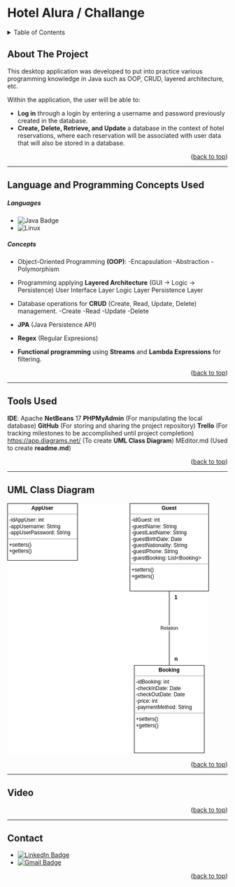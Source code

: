 <a name="readme-top"></a>

# Hotel Alura / Challange 

<!-- TABLE OF CONTENTS -->
<details>
  <summary>Table of Contents</summary>
  <ol>
    <li><a href="#about-the-project">About The Project</a></li>
    <li><a href="#language-and-programming-concepts-used">Language and Programming Concepts Used</a></li>
	<ul>
	<li><a href="#languages">Languages</a></li>
	<li><a href="#concepts">Concepts</a></li>
	</ul>
    <li><a href="#tools-used">Tools Used</a></li>
	<li><a href="#uml-class-diagram">UML Class Diagram</a></li>
    <li><a href="#video">Video</a></li>
    <li><a href="#contact">Contact</a></li>
  </ol>
</details>

## About The Project
This desktop application was developed to put into practice various programming knowledge in Java such as OOP, CRUD, layered architecture, etc.

Within the application, the user will be able to:
- **Log in** through a login by entering a username and password previously created in the database.
- **Create, Delete, Retrieve, and Update** a database in the context of hotel reservations, where each reservation will be associated with user data that will also be stored in a database.

<p align="right">(<a href="#readme-top">back to top</a>)</p>

---------------

## Language and Programming Concepts Used

##### Languages 
- <img src="https://img.shields.io/badge/Java-D96704?logo=java&logoColor=white&style=for-the-badge" alt="Java Badge"/>
- <img src="https://img.shields.io/badge/Git-F05032?logo=git&logoColor=black&style=for-the-badge" alt="Linux"/>
  </a>

##### Concepts

- Object-Oriented Programming **(OOP)**:
-Encapsulation
-Abstraction
-Polymorphism

- Programming applying **Layered Architecture**
(GUI -> Logic -> Persistence)
User Interface Layer
Logic Layer
Persistence Layer

- Database operations for **CRUD** (Create, Read, Update, Delete) management.
-Create
-Read
-Update
-Delete
- **JPA** (Java Persistence API)
- **Regex** (Regular Expresions)
- **Functional programming** using **Streams** and **Lambda Expressions** for filtering.

<p align="right">(<a href="#readme-top">back to top</a>)</p>

-----------

## Tools Used 
**IDE**: Apache **NetBeans** 17
**PHPMyAdmin** (For manipulating the local database)
**GitHub** (For storing and sharing the project repository)
**Trello** (For tracking milestones to be accomplished until project completion)
https://app.diagrams.net/ (To create **UML Class Diagram**)
MEditor.md (Used to create **readme.md**)



<p align="right">(<a href="#readme-top">back to top</a>)</p>

--------------------------------

## UML Class Diagram

![UML-Class-Diagram](/src/main/resources/images/UML-HotelALuraMP.drawio.png "UML-Class-Diagram")

<p align="right">(<a href="#readme-top">back to top</a>)</p>

----------------------------------------

## Video

<p align="right">(<a href="#readme-top">back to top</a>)</p>

---------------

## Contact
- <a href="https://www.linkedin.com/in/mprosperini/" target="_blank">
    <img src="https://img.shields.io/badge/LinkedIn-blue?logo=linkedin&logoColor=white&style=for-the-badge" alt="LinkedIn Badge"/>
  </a>
  
- <a href="mailto:mpc7w7@gmail.com" target="_blank">
    <img src="https://img.shields.io/badge/Gmail-red?logo=gmail&logoColor=white&style=for-the-badge" alt="Gmail Badge"/>
  </a>

<p align="right">(<a href="#readme-top">back to top</a>)</p>

